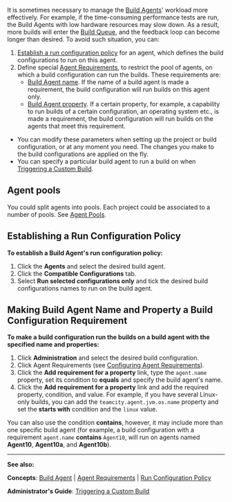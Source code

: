 [//]: # (title: Assigning Build Configurations to Specific Build Agents)
[//]: # (auxiliary-id: Assigning Build Configurations to Specific Build Agents)
It is sometimes necessary to manage the [Build Agents](build-agent.md)' workload more effectively. For example, if the time\-consuming performance tests are run, the Build Agents with low hardware resources may slow down. As a result, more builds will enter the [Build Queue](build-queue.md), and the feedback loop can become longer than desired. To avoid such situation, you can:

1. [Establish a run configuration policy](#Agent+pools) for an agent, which defines the build configurations to run on this agent.
2. Define special [Agent Requirements](agent-requirements.md), to restrict the pool of agents, on which a build configuration can run the builds. These requirements are:			
   * [Build Agent name](#Agent+pools). If the name of a build agent is made a requirement, the build configuration will run builds on this agent only.		
   * [Build Agent property](#Agent+pools). If a certain property, for example, a capability to run builds of a certain configuration, an operating system etc., is made a requirement, the build configuration will run builds on the agents that meet this requirement.


* You can modify these parameters when setting up the project or build configuration, or at any moment you need. The changes you make to the build configurations are applied on the fly.	
* You can specify a particular build agent to run a build on when [Triggering a Custom Build](triggering-a-custom-build.md).



## Agent pools


You could split agents into pools. Each project could be associated to a number of pools. See [Agent Pools](agent-pools.md).


## Establishing a Run Configuration Policy

__To establish a Build Agent's run configuration policy:__

	
1. Click the __Agents__ and select the desired build agent.
2. Click the __Compatible Configurations__ tab.
3. Select __Run selected configurations only__ and tick the desired build configurations names to run on the build agent.


## Making Build Agent Name and Property a Build Configuration Requirement


__To make a build configuration run the builds on a build agent with the specified name and properties:__
	
1. Click __Administration__ and select the desired build configuration.
2. Click Agent Requirements (see [Configuring Agent Requirements](configuring-agent-requirements.md)).
3. Click the __Add requirement for a property__ link, type the `agent.name` property, set its condition to __equals__ and specify the build agent's name.
4. Click the __Add requirement for a property__ link and add the required property, condition, and value. For example, if you have several Linux\-only builds, you can add the `teamcity.agent.jvm.os.name` property and set the __starts with__ condition and the `linux` value.


<tip>

You can also use the condition __contains__, however, it may include more than one specific build agent (for example, a build configuration with a requirement `agent.name` __contains__ `Agent10`, will run on agents named __Agent10__, __Agent10a__, and __Agent10b__).
</tip>


[//]: # (Internal note. Do not delete. "Assigning Build Configurations to Specific Build Agentsd17e193.txt")    


 __  __
 
__See also:__



__Concepts__: [Build Agent](build-agent.md) | [Agent Requirements](agent-requirements.md) | [Run Configuration Policy](run-configuration-policy.md)   

__Administrator's Guide__: [Triggering a Custom Build](triggering-a-custom-build.md)
